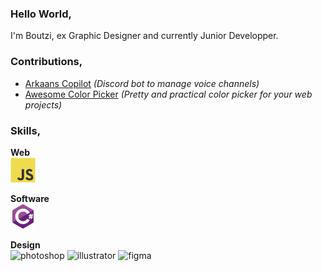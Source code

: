 ### Hello World,
I'm Boutzi, ex Graphic Designer and currently Junior Developper. <!-- I'm the founder of Arkaans since 2014, a solution for gamers. -->

### Contributions,
- [Arkaans Copilot](https://github.com/Boutzi/arkaans_copilot) *(Discord bot to manage voice channels)*
- [Awesome Color Picker](https://github.com/Boutzi/awsome-picker) *(Pretty and practical color picker for your web projects)*

### Skills,
**Web**  
<img src="https://raw.githubusercontent.com/devicons/devicon/master/icons/javascript/javascript-original.svg"
      alt="javascript"
      width="40"
      height="40"/>  
  
**Software**  
<img src="https://raw.githubusercontent.com/devicons/devicon/master/icons/csharp/csharp-original.svg"
      alt="csharp"
      width="40"
      height="40"/>  
        
**Design**  
<img src="https://upload.wikimedia.org/wikipedia/commons/a/af/Adobe_Photoshop_CC_icon.svg"
      alt="photoshop"
      width="40"
      height="40"/>
<img src="https://upload.wikimedia.org/wikipedia/commons/f/fb/Adobe_Illustrator_CC_icon.svg"
      alt="illustrator"
      width="40"
      height="40"/>
<img src="https://upload.wikimedia.org/wikipedia/commons/3/33/Figma-logo.svg"
      alt="figma"
      width="40"
      height="40"/>
